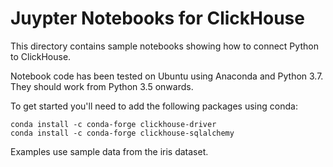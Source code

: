 # Juypter Notebooks for ClickHouse

This directory contains sample notebooks showing how to connect Python
to ClickHouse. 

Notebook code has been tested on Ubuntu using Anaconda and Python 3.7.
They should work from Python 3.5 onwards.

To get started you'll need to add the following packages using conda:
```
conda install -c conda-forge clickhouse-driver
conda install -c conda-forge clickhouse-sqlalchemy
```

Examples use sample data from the iris dataset.  
